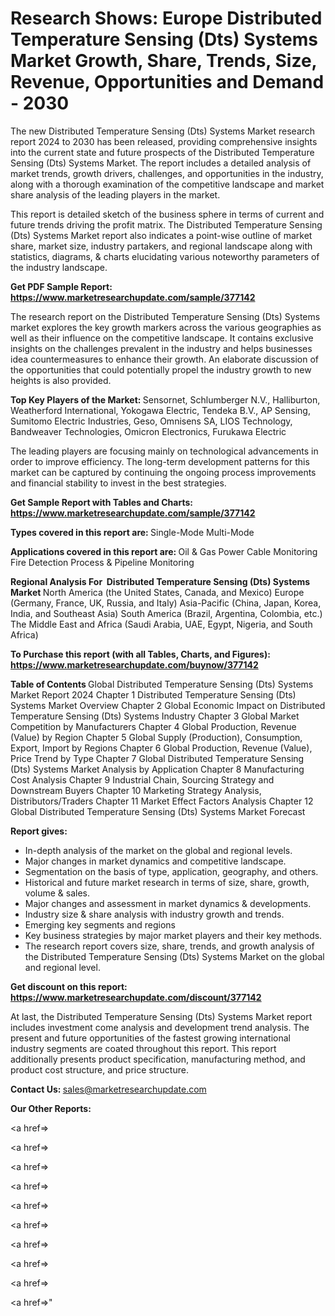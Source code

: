 # Research Shows: Europe Distributed Temperature Sensing (Dts) Systems Market Growth, Share, Trends, Size, Revenue, Opportunities and Demand - 2030

The new Distributed Temperature Sensing (Dts) Systems Market research report 2024 to 2030 has been released, providing comprehensive insights into the current state and future prospects of the Distributed Temperature Sensing (Dts) Systems Market. The report includes a detailed analysis of market trends, growth drivers, challenges, and opportunities in the industry, along with a thorough examination of the competitive landscape and market share analysis of the leading players in the market.

This report is detailed sketch of the business sphere in terms of current and future trends driving the profit matrix. The Distributed Temperature Sensing (Dts) Systems Market report also indicates a point-wise outline of market share, market size, industry partakers, and regional landscape along with statistics, diagrams, &amp; charts elucidating various noteworthy parameters of the industry landscape.

<strong><b>Get PDF Sample Report: <a href=https://www.marketresearchupdate.com/sample/377142>https://www.marketresearchupdate.com/sample/377142</a></b></strong>

The research report on the Distributed Temperature Sensing (Dts) Systems market explores the key growth markers across the various geographies as well as their influence on the competitive landscape. It contains exclusive insights on the challenges prevalent in the industry and helps businesses idea countermeasures to enhance their growth. An elaborate discussion of the opportunities that could potentially propel the industry growth to new heights is also provided.

<strong><b>Top Key Players of the Market:
</b></strong>Sensornet, Schlumberger N.V., Halliburton, Weatherford International, Yokogawa Electric, Tendeka B.V., AP Sensing, Sumitomo Electric Industries, Geso, Omnisens SA, LIOS Technology, Bandweaver Technologies, Omicron Electronics, Furukawa Electric<strong><b>
</b></strong>

The leading players are focusing mainly on technological advancements in order to improve efficiency. The long-term development patterns for this market can be captured by continuing the ongoing process improvements and financial stability to invest in the best strategies.

<strong><b>Get Sample Report with Tables and Charts: <a href=https://www.marketresearchupdate.com/sample/377142>https://www.marketresearchupdate.com/sample/377142</a></b></strong>

<strong><b>Types covered in this report are:
</b></strong>Single-Mode
Multi-Mode<strong><b>
</b></strong>

<strong><b>Applications covered in this report are:
</b></strong>Oil & Gas
Power Cable Monitoring
Fire Detection
Process & Pipeline Monitoring<strong><b>
</b></strong>

<strong><b>Regional Analysis For  Distributed Temperature Sensing (Dts) Systems Market</b></strong><strong><b>
</b></strong>North America (the United States, Canada, and Mexico)
Europe (Germany, France, UK, Russia, and Italy)
Asia-Pacific (China, Japan, Korea, India, and Southeast Asia)
South America (Brazil, Argentina, Colombia, etc.)
The Middle East and Africa (Saudi Arabia, UAE, Egypt, Nigeria, and South Africa)

<strong><b>To Purchase this report (with all Tables, Charts, and Figures): <a href=https://www.marketresearchupdate.com/buynow/377142>https://www.marketresearchupdate.com/buynow/377142</a></b></strong>

<strong><b>Table of Contents</b></strong><strong><b>
</b></strong>Global Distributed Temperature Sensing (Dts) Systems Market Report 2024
Chapter 1 Distributed Temperature Sensing (Dts) Systems Market Overview
Chapter 2 Global Economic Impact on Distributed Temperature Sensing (Dts) Systems Industry
Chapter 3 Global Market Competition by Manufacturers
Chapter 4 Global Production, Revenue (Value) by Region
Chapter 5 Global Supply (Production), Consumption, Export, Import by Regions
Chapter 6 Global Production, Revenue (Value), Price Trend by Type
Chapter 7 Global Distributed Temperature Sensing (Dts) Systems Market Analysis by Application
Chapter 8 Manufacturing Cost Analysis
Chapter 9 Industrial Chain, Sourcing Strategy and Downstream Buyers
Chapter 10 Marketing Strategy Analysis, Distributors/Traders
Chapter 11 Market Effect Factors Analysis
Chapter 12 Global Distributed Temperature Sensing (Dts) Systems Market Forecast

<strong><b>Report gives:</b></strong>

- In-depth analysis of the market on the global and regional levels.
- Major changes in market dynamics and competitive landscape.
- Segmentation on the basis of type, application, geography, and others.
- Historical and future market research in terms of size, share, growth, volume &amp; sales.
- Major changes and assessment in market dynamics &amp; developments.
- Industry size &amp; share analysis with industry growth and trends.
- Emerging key segments and regions
- Key business strategies by major market players and their key methods.
- The research report covers size, share, trends, and growth analysis of the Distributed Temperature Sensing (Dts) Systems Market on the global and regional level.

<strong><b>Get discount on this report: <a href=https://www.marketresearchupdate.com/discount/377142>https://www.marketresearchupdate.com/discount/377142</a></b></strong>

At last, the Distributed Temperature Sensing (Dts) Systems Market report includes investment come analysis and development trend analysis. The present and future opportunities of the fastest growing international industry segments are coated throughout this report. This report additionally presents product specification, manufacturing method, and product cost structure, and price structure.

<strong><b>Contact Us:
</b></strong>sales@marketresearchupdate.com

<strong>Our Other Reports:</strong>

<a href=></a>

<a href=></a>

<a href=></a>

<a href=></a>

<a href=></a>

<a href=></a>

<a href=></a>

<a href=></a>

<a href=></a>

<a href=></a>"
